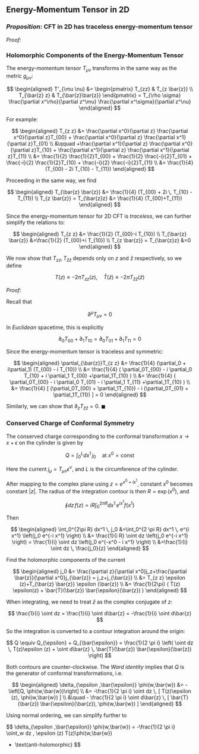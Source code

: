 ## Energy-Momentum Tensor in 2D 

### *Proposition*: CFT in 2D has traceless energy-momentum tensor

*Proof*:

### Holomorphic Components of the Energy-Momentum Tensor 

The energy-momentum tensor $T_{\mu  \nu}$ transforms in the same way as the metric $g_{\mu  \nu}$:

$$
\begin{aligned}
    T'_{\mu \nu}
    &= \begin{pmatrix}
        T_{zz} & T_{z \bar{z}} \\
        T_{\bar{z} z} & T_{\bar{z}\bar{z}}
    \end{pmatrix}
    = T_{\rho \sigma}
    \frac{\partial x^\rho}{\partial z^\mu}
    \frac{\partial x^\sigma}{\partial z^\nu}
\end{aligned}
$$

For example:

$$
\begin{aligned}
    T_{z z} 
    &=
    \frac{\partial x^0}{\partial z} \frac{\partial x^0}{\partial z}T_{00}
    + \frac{\partial x^0}{\partial z} \frac{\partial x^1}{\partial z}T_{01}
    \\ &\qquad
    +\frac{\partial x^1}{\partial z} \frac{\partial x^0}{\partial z}T_{10}
    + \frac{\partial x^1}{\partial z} \frac{\partial x^1}{\partial z}T_{11}
    \\
    &= \frac{1}{2} \frac{1}{2}T_{00}
    + \frac{1}{2} \frac{-i}{2}T_{01}
    + \frac{-i}{2} \frac{1}{2}T_{10}
    + \frac{-i}{2} \frac{-i}{2}T_{11}
    \\
    &= \frac{1}{4} (T_{00} - 2i T_{10} - T_{11})
\end{aligned}
$$

Proceeding in the same way, we find

$$
\begin{aligned}
    T_{\bar{z} \bar{z}} 
    &= \frac{1}{4} (T_{00} + 2i \, T_{10} - T_{11})
    \\
    T_{z \bar{z}} = T_{\bar{z}z}
    &= \frac{1}{4} (T_{00}+T_{11})
\end{aligned}
$$

Since the energy-momentum tensor for 2D CFT is *traceless*, we can further simplify the relations to:

$$
\begin{aligned}
    T_{z z}
    &= \frac{1}{2} (T_{00}-i T_{10})
    \\
    T_{\bar{z} \bar{z}}
    &=\frac{1}{2} (T_{00}+i T_{10})
    \\
    T_{z \bar{z}} = T_{\bar{z}z} &=0
\end{aligned}
$$

We now show that $T_{z z},T_{\bar{z} \bar{z}}$ depends only on $z$ and $\bar{z}$ respectively, so we define

$$
T(z)\equiv -2\pi  T_{z z}(z), 
\quad
\bar{T}(\bar{z}) \equiv -2\pi T_{\bar{z} \bar{z}}(\bar{z})
$$

*Proof*:

Recall that

$$
\partial^{\mu}T_{\mu  \nu}=0
$$

In *Euclidean* spacetime, this is explicitly

$$
\partial_0T_{00}+\partial_1T_{10}
= \partial_0T_{01}+\partial_1T_{11}
= 0
$$

Since the energy-momentum tensor is traceless and symmetric:

$$
\begin{aligned}
    \partial_{\bar{z}}T_{z z}
    &= \frac{1}{4} 
    (\partial_0 + i\partial_1)
    (T_{00} - i T_{10})
    \\
    &= \frac{1}{4} (
        \partial_0T_{00}
        - i \partial_0 T_{10}
        + i \partial_1 T_{00}
        +\partial_1T_{10}
    )
    \\
    &= \frac{1}{4} (
        \partial_0T_{00}
        - i \partial_0 T_{01}
        - i \partial_1 T_{11}
        +\partial_1T_{10}
    )
    \\
    &= \frac{1}{4} [
        (\partial_0T_{00} + \partial_1T_{10})
        - i (\partial_0T_{01} + \partial_1T_{11})
    ]
    = 0
\end{aligned}
$$

Similarly, we can show that $\partial_zT_{\bar{z} \bar{z}}=0$.
$\blacksquare$

### Conserved Charge of Conformal Symmetry 

The conserved charge corresponding to the conformal transformation $x\to x+\epsilon$ on the cylinder is given by

$$
Q=\int_0^L dx^1 \, j_0
\quad
\text{at } x^0 = \text{const}
$$

Here the current $j_{\mu}=T_{\mu  \nu} \epsilon^{\nu}$, and $L$ is the circumference of the cylinder. 

After mapping to the complex plane using $z=e^{x^0+i x^1}$, constant $x^0$ becomes constant $|z|$. The radius of the integration contour is then $R=\exp \left(x^0\right)$, and

$$
\oint dz \, f(z)
= i R \int_0^{2 \pi R} dx^1 \, e^{i x^1} f(x^1)
$$

Then

$$
\begin{aligned}
    \int_0^{2\pi R} dx^1 \, j_0
    &=\int_0^{2 \pi R} dx^1 \, e^{i x^1}
    \left(j_0 e^{-i x^1} \right)
    \\
    &= \frac{1}{i R} \oint dz 
    \left(j_0 e^{-i x^1} \right)
    =
    \frac{1}{i} \oint dz 
    \left(j_0 e^{-x^0 - i x^1} \right)
    \\
    &=\frac{1}{i} \oint dz \, \frac{j_0}{z}
\end{aligned}
$$

Find the holomorphic components of the current

$$
\begin{aligned}
    j_0 
    &= \frac{\partial z}{\partial x^0}j_z+\frac{\partial \bar{z}}{\partial x^0}j_{\bar{z}}
    = j_z+j_{\bar{z}}
    \\
    &= T_{z z} \epsilon (z)+T_{\bar{z} \bar{z}} \epsilon (\bar{z})
    \\
    &= \frac{1}{2\pi} (
        T(z) \epsilon(z)
        + \bar{T}(\bar{z}) \bar{\epsilon}(\bar{z})
    )
\end{aligned}
$$

When integrating, we need to treat $\bar{z}$ as the complex conjugate of $z$:

$$
\frac{1}{i} \oint dz
= \frac{1}{i} \oint d\bar{z}
= -\frac{1}{i} \oint d\bar{z}
$$

So the integration is converted to a contour integration around the origin:

$$
Q
\equiv Q_{\epsilon} + Q_{\bar{\epsilon}}
= \frac{1}{2 \pi i} \left(
    \oint dz \, T(z)\epsilon (z)
    + \oint d\bar{z} \, \bar{T}(\bar{z}) \bar{\epsilon}(\bar{z})
\right)
$$

Both contours are counter-clockwise. The *Ward identity* implies that $Q$ is the generator of conformal transformations, i.e.

$$
\begin{aligned}
    \delta_{\epsilon ,\bar{\epsilon}} \phi(w,\bar{w})
    &= -\left[Q, \phi(w,\bar{w})\right]
    \\
    &= -\frac{1}{2 \pi i} \oint dz \, [
        T(z)\epsilon (z), 
        \phi(w,\bar{w})
    ]
    \\ &\quad
    - \frac{1}{2 \pi i} \oint d\bar{z} \, [
        \bar{T}(\bar{z}) \bar{\epsilon}(\bar{z}),
        \phi(w,\bar{w})
    ]
\end{aligned}
$$

Using normal ordering, we can simplify further to

$$
\delta_{\epsilon ,\bar{\epsilon}} \phi(w,\bar{w})
= -\frac{1}{2 \pi i} \oint_w dz \, 
\epsilon (z) T(z)\phi(w,\bar{w})
+ \text{anti-holomorphic}
$$